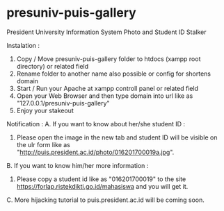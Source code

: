 # presuniv-puis-gallery
President University Information System Photo and Student ID Stalker


Instalation :
  1. Copy / Move presuniv-puis-gallery folder to htdocs (xampp root directory) or related field
  2. Rename folder to another name also possible or config for shortens domain
  3. Start / Run your Apache at xampp controll panel or related field
  4. Open your Web Browser and then type domain into url like as "127.0.0.1/presuniv-puis-gallery"
  5. Enjoy your stakeout


Notification :
A. If you want to know about her/she student ID :
  1. Please open the image in the new tab and student ID will be visible on the ulr form like as "http://puis.president.ac.id/photo/016201700019a.jpg".
  
B. If you want to know him/her more information :
  1. Please copy a student id like as "016201700019" to the site https://forlap.ristekdikti.go.id/mahasiswa and you will get it.
  
C. More hijacking tutorial to puis.president.ac.id will be coming soon.
